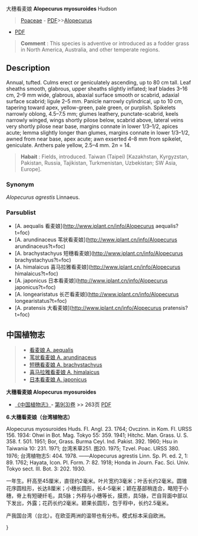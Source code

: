 大穗看麦娘 **Alopecurus myosuroides** Hudson

> [Poaceae](http://www.iplant.cn/info/Poaceae?t=foc) - [PDF](http://www.iplant.cn/foc/pdf/Poaceae.pdf)>>[Alopecurus](http://www.iplant.cn/info/Alopecurus?t=foc)
 - [PDF](http://www.iplant.cn/foc/pdf/Alopecurus.pdf)

> **Comment** : 
> This species is adventive or introduced as a fodder grass in North America, Australia, and other temperate regions.

## Description

Annual, tufted. Culms erect or geniculately ascending, up to 80 cm tall. Leaf sheaths smooth, glabrous, upper sheaths slightly inflated; leaf blades 3–16 cm, 2–9 mm wide, glabrous, abaxial surface smooth or scabrid, adaxial surface scabrid; ligule 2–5 mm. Panicle narrowly cylindrical, up to 10 cm, tapering toward apex, yellow-green, pale green, or purplish. Spikelets narrowly oblong, 4.5–7.5 mm; glumes leathery, punctate-scabrid, keels narrowly winged, wings shortly pilose below, scabrid above, lateral veins very shortly pilose near base, margins connate in lower 1/3–1/2, apices acute; lemma slightly longer than glumes, margins connate in lower 1/3–1/2, awned from near base, apex acute; awn exserted 4–8 mm from spikelet, geniculate. Anthers pale yellow, 2.5–4 mm. 2*n* = 14.

> **Habait** : 
> Fields, introduced. Taiwan (Taipei) [Kazakhstan, Kyrgyzstan, Pakistan, Russia, Tajikistan, Turkmenistan, Uzbekistan; SW Asia, Europe].

### Synonym
*Alopecurus agrestis* Linnaeus.

### Parsublist

* [A.  aequalis  看麦娘](http://www.iplant.cn/info/Alopecurus aequalis?t=foc)
* [A.  arundinaceus  苇状看麦娘](http://www.iplant.cn/info/Alopecurus arundinaceus?t=foc)
* [A.  brachystachyus  短穗看麦娘](http://www.iplant.cn/info/Alopecurus brachystachyus?t=foc)
* [A.  himalaicus  喜马拉雅看麦娘](http://www.iplant.cn/info/Alopecurus himalaicus?t=foc)
* [A.  japonicus  日本看麦娘](http://www.iplant.cn/info/Alopecurus japonicus?t=foc)
* [A.  longearistatus  长芒看麦娘](http://www.iplant.cn/info/Alopecurus longearistatus?t=foc)
* [A.  pratensis  大看麦娘](http://www.iplant.cn/info/Alopecurus pratensis?t=foc)

## 中国植物志

> * [看麦娘  A.  aequalis](Alopecurus-aequalis-看麦娘.md)
> * [苇状看麦娘  A.  arundinaceus](Alopecurus-arundinaceus-苇状看麦娘.md)
> * [短穗看麦娘  A.  brachystachyus](Alopecurus-brachystachyus-短穗看麦娘.md)
> * [喜马拉雅看麦娘  A.  himalaicus](Alopecurus-himalaicus-喜马拉雅看麦娘.md)
> * [日本看麦娘  A.  japonicus](Alopecurus-japonicus-日本看麦娘.md)

**大穗看麦娘 Alopecurus myosuroides**

* [《中国植物志》](http://www.iplant.cn/frps)- [第9(3)卷](http://www.iplant.cn/frps/vol/9(3)) >> 263页 [PDF](http://www.iplant.cn/frps/pdf/9(3)/263.pdf)

**6.大穗看麦娘（台湾植物志）**

Alopecurus myosuroides Huds. Fl. Angl. 23. 1764; Ovczinn. in Kom. Fl. URSS 156. 1934: Ohwi in Bot. Mag. Tokyo 55: 359. 1941; Hitchc. Man. Grass. U. S. 358. f. 501. 1951; Bor, Grass. Burma Ceyl. Ind. Pakist. 392. 1960; Hsu in Taiwania 10: 231. 1971; 台湾禾草251. 图20. 1975; Tzvel. Poac. URSS 380. 1976; 台湾植物志5: 404. 1978. ——Alopecurus agrestis Linn. Sp. Pl. ed. 2, 1: 89. 1762; Hayata, Icon. Pl. Form. 7: 82. 1918; Honda in Journ. Fac. Sci. Univ. Tokyo sect. III. Bot. 3: 202. 1930.

一年生。秆高至45厘米，直径约2毫米。叶片宽约3毫米；叶舌长约2毫米。圆锥花序圆柱形，长达8厘米；小穗长圆形，长4-5毫米；颖在基部稍连合，略短于小穗，脊上有短硬纤毛，具5脉；外稃与小穗等长，膜质，具5脉，芒自背面中部以下发出，外露；花药长约2毫米。颖果长圆形，包于稃中，长约2.5毫米。

产我国台湾（台北）。在欧亚两洲的温带也有分布。模式标本采自欧洲。

}